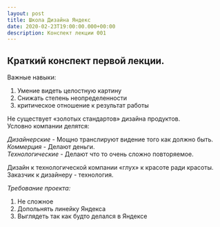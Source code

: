 ```yaml
---
layout: post
title: Школа Дизайна Яндекс
date: 2020-02-23T19:00:00.000+00:00
description: Конспект лекции 001
---
```

## Краткий конспект первой лекции.

Важные навыки:  
1. Умение видеть целостную картину  
2. Снижать степень неопределенности  
3. критическое отношение к результат работы  

Не существует «золотых стандартов» дизайна продуктов.  
Условно компании делятся:  

_Дизайнерские_ - Мощно транслируют видение того как должно быть.
_Коммерция_ - Делают деньги.  
_Технологические_ - Делают что то очень сложно повторяемое.

Дизайн к технологической компании «глух» к красоте ради красоты.  
Заказчик к дизайнеру - технология.  

_Требование проекта:_  
1. Не сложное
2. Допольнять линейку Яндекса
3. Выглядеть так как будто делался в Яндексе

